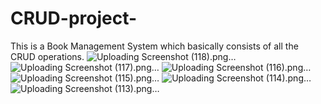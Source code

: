 # CRUD-project-
This is a Book Management System which basically consists of all the CRUD operations.
![Uploading Screenshot (118).png…]()
![Uploading Screenshot (117).png…]()
![Uploading Screenshot (116).png…]()
![Uploading Screenshot (115).png…]()
![Uploading Screenshot (114).png…]()
![Uploading Screenshot (113).png…]()
